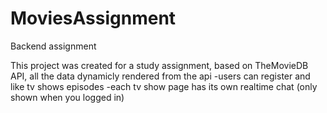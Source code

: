 # MoviesAssignment
Backend assignment 

This project was created for a study assignment,
based on TheMovieDB API, all the data dynamicly rendered from the api
-users can register and like tv shows episodes
-each tv show page has its own realtime chat (only shown when you logged in)


